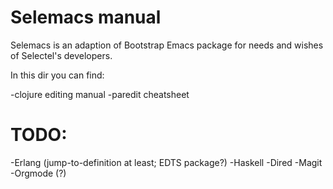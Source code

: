 Selemacs manual
===============

Selemacs is an adaption of Bootstrap Emacs package for needs and
wishes of Selectel's developers.

In this dir you can find:

-clojure editing manual
-paredit cheatsheet

TODO:
====

-Erlang (jump-to-definition at least; EDTS package?)
-Haskell
-Dired
-Magit
-Orgmode (?)
